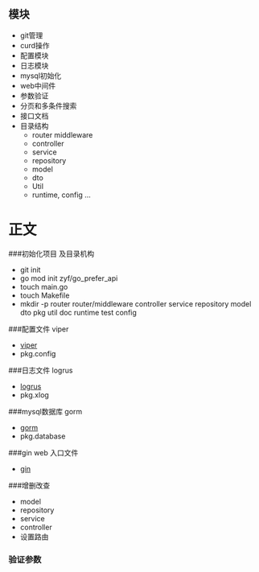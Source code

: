 ## 模块
- git管理
- curd操作
- 配置模块
- 日志模块
- mysql初始化
- web中间件
- 参数验证
- 分页和多条件搜索
- 接口文档
- 目录结构
    + router middleware
    + controller
    + service
    + repository
    + model
    + dto
    + Util
    + runtime, config ...
    
# 正文

###初始化项目 及目录机构
- git init
- go mod init zyf/go_prefer_api
- touch main.go
- touch Makefile
- mkdir -p router router/middleware controller service repository model dto pkg util doc runtime test config 


###配置文件 viper
- [viper](https://github.com/spf13/viper)
- pkg.config

###日志文件 logrus
- [logrus](https://github.com/sirupsen/logrus)
- pkg.xlog

###mysql数据库 gorm
- [gorm](http://gorm.book.jasperxu.com/)
- pkg.database

###gin web 入口文件
- [gin](https://github.com/gin-gonic/gin)

###增删改查
- model
- repository
- service
- controller
- 设置路由


### 验证参数


  
  

    
